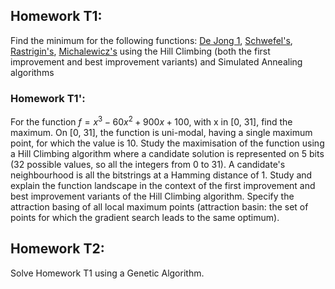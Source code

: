 ## Homework T1:

Find the minimum for the following functions: [De Jong
1](http://www.geatbx.com/docu/fcnindex-01.html#P89_3085), [Schwefel's](http://www.geatbx.com/docu/fcnindex-01.html#P150_6749), [Rastrigin's](http://www.geatbx.com/docu/fcnindex-01.html#P140_6155), [Michalewicz's](http://www.geatbx.com/docu/fcnindex-01.html#P204_10395)
using the Hill Climbing (both the first improvement and best improvement variants) and Simulated Annealing algorithms

### Homework T1':

For the function $f=x^3-60x^2+900x+100$, with x in [0, 31], find the maximum.
On [0, 31], the function is uni-modal, having a single maximum point, for which the value is 10.
Study the maximisation of the function using a Hill Climbing algorithm where a candidate solution is represented on 5 bits (32 possible values, so all the integers from 0 to 31). A candidate's neighbourhood is all the bitstrings at a Hamming distance of 1. Study and explain the function landscape in the context of the first improvement and best improvement variants of the Hill Climbing algorithm. Specify the attraction basing of all local maximum points (attraction basin: the set of points for which the gradient search leads to the same optimum).

## Homework T2:

Solve Homework T1 using a Genetic Algorithm.
